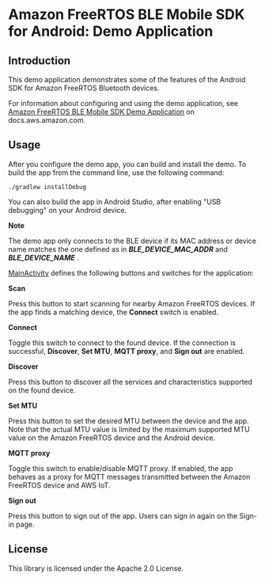 # Amazon FreeRTOS BLE Mobile SDK for Android: Demo Application

## Introduction

This demo application demonstrates some of the features of the Android SDK for Amazon FreeRTOS Bluetooth devices.

For information about configuring and using the demo application, see [Amazon FreeRTOS BLE Mobile SDK Demo Application](https://docs.aws.amazon.com/freertos/latest/userguide/ble-demo.html#ble-sdk-app) on docs.aws.amazon.com.

## Usage

After you configure the demo app, you can build and install the demo. To build the app from the command line, use the following command:

```
./gradlew installDebug
```

You can also build the app in Android Studio, after enabling "USB debugging" on your Android device.

**Note** 

The demo app only connects to the BLE device if its MAC address or device name matches the one defined as in _**BLE_DEVICE_MAC_ADDR**_ and _**BLE_DEVICE_NAME**_ .

[MainActivity](app/src/main/java/com/amazon/aws/freertosandroid/MainActivity.java) defines the following buttons and switches for the application:

**Scan**

Press this button to start scanning for nearby Amazon FreeRTOS devices. If the app finds a matching device, the **Connect** switch is enabled.

**Connect**

Toggle this switch to connect to the found device. If the connection is successful, **Discover**, **Set MTU**, **MQTT proxy**, and **Sign out** are enabled.

**Discover**

Press this button to discover all the services and characteristics supported on the found device.

**Set MTU**

Press this button to set the desired MTU between the device and the app. Note that the actual MTU value is limited by the maximum supported MTU value on the Amazon FreeRTOS device and the Android device.

**MQTT proxy**

Toggle this switch to enable/disable MQTT proxy. If enabled, the app behaves as a proxy for MQTT messages transmitted between the Amazon FreeRTOS device and AWS IoT.

**Sign out**

Press this button to sign out of the app. Users can sign in again on the Sign-in page.


## License

This library is licensed under the Apache 2.0 License. 
